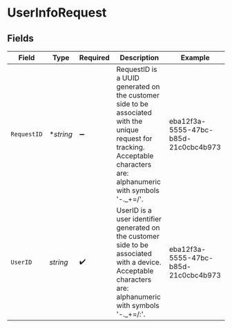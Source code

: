# UserInfoRequest


## Fields

| Field                                                                                                                                                                    | Type                                                                                                                                                                     | Required                                                                                                                                                                 | Description                                                                                                                                                              | Example                                                                                                                                                                  |
| ------------------------------------------------------------------------------------------------------------------------------------------------------------------------ | ------------------------------------------------------------------------------------------------------------------------------------------------------------------------ | ------------------------------------------------------------------------------------------------------------------------------------------------------------------------ | ------------------------------------------------------------------------------------------------------------------------------------------------------------------------ | ------------------------------------------------------------------------------------------------------------------------------------------------------------------------ |
| `RequestID`                                                                                                                                                              | **string*                                                                                                                                                                | :heavy_minus_sign:                                                                                                                                                       | RequestID is a UUID generated on the customer side to be associated with the unique request for tracking.<br/>Acceptable characters are: alphanumeric with symbols '-._+=/'. | eba12f3a-5555-47bc-b85d-21c0cbc4b973                                                                                                                                     |
| `UserID`                                                                                                                                                                 | *string*                                                                                                                                                                 | :heavy_check_mark:                                                                                                                                                       | UserID is a user identifier generated on the customer side to be associated with a device.<br/>Acceptable characters are: alphanumeric with symbols '-._+=/:'.           | eba12f3a-5555-47bc-b85d-21c0cbc4b973                                                                                                                                     |